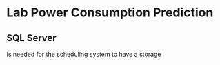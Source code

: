 # Lab Power Consumption Prediction

## SQL Server

Is needed for the scheduling system to have a storage
